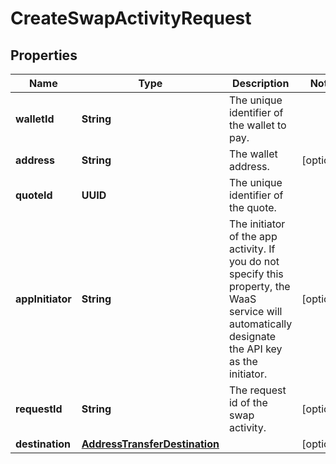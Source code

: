 

# CreateSwapActivityRequest


## Properties

| Name | Type | Description | Notes |
|------------ | ------------- | ------------- | -------------|
|**walletId** | **String** | The unique identifier of the wallet to pay. |  |
|**address** | **String** | The wallet address. |  [optional] |
|**quoteId** | **UUID** | The unique identifier of the quote. |  |
|**appInitiator** | **String** | The initiator of the app activity. If you do not specify this property, the WaaS service will automatically designate the API key as the initiator. |  [optional] |
|**requestId** | **String** | The request id of the swap activity. |  [optional] |
|**destination** | [**AddressTransferDestination**](AddressTransferDestination.md) |  |  [optional] |



